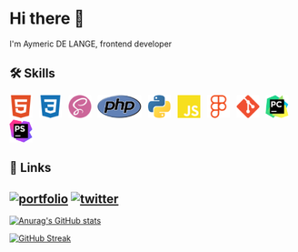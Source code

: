 # Hi there 👋

I'm Aymeric DE LANGE, frontend developer

## 🛠 Skills


<div>
  <img height="40" src="./icons/html5.svg">
  &nbsp;
  <img height="40" src="./icons/css3.svg">
  &nbsp;
  <img height="40" src="./icons/sass.svg">
  &nbsp;
  <img height="40" src="./icons/php.svg">
  &nbsp;
  <img height="40" src="icons/python.svg">
  &nbsp;
  <img height="40" src="./icons/javascript.svg">
  &nbsp;
  <img height="40" src="./icons/figma.svg">
  &nbsp;
  <img height="40" src="./icons/git.svg">
  &nbsp;
  <img height="40" src="icons/pycharm.svg">
  &nbsp;
  <img height="40" src="icons/phpstorm.svg">
</div>

## 🔗 Links

[![portfolio](https://img.shields.io/badge/my_portfolio-000?style=for-the-badge&logo=ko-fi&logoColor=white)](https://aycoding.github.io/Portfolio/)
[![twitter](https://img.shields.io/badge/twitter-1DA1F2?style=for-the-badge&logo=twitter&logoColor=white)](https://twitter.com/Ertinox08Gaming/)
---

[![Anurag's GitHub stats](https://github-readme-stats.vercel.app/api/top-langs/?username=aycoding&layout=compact)](https://github.com/anuraghazra/github-readme-stats)

[![GitHub Streak](https://github-readme-streak-stats.herokuapp.com?user=AyCoding)](https://git.io/streak-stats)


<!--

[![linkedin](https://img.shields.io/badge/linkedin-0A66C2?style=for-the-badge&logo=linkedin&logoColor=white)](https://www.linkedin.com/)

**AyCoding/AyCoding** is a ✨ _special_ ✨ repository because its `README.md` (this file) appears on your GitHub profile.

Here are some ideas to get you started:

- 🔭 I’m currently working on ...
- 🌱 I’m currently learning ...
- 👯 I’m looking to collaborate on ...
- 🤔 I’m looking for help with ...
- 💬 Ask me about ...
- 📫 How to reach me: ...
- 😄 Pronouns: ...
- ⚡ Fun fact: ...
-->
</div>
